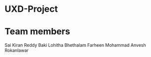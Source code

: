 # UXD-Project
# Team members
Sai Kiran Reddy Baki
Lohitha Bhethalam
Farheen Mohammad
Anvesh Rokanlawar
